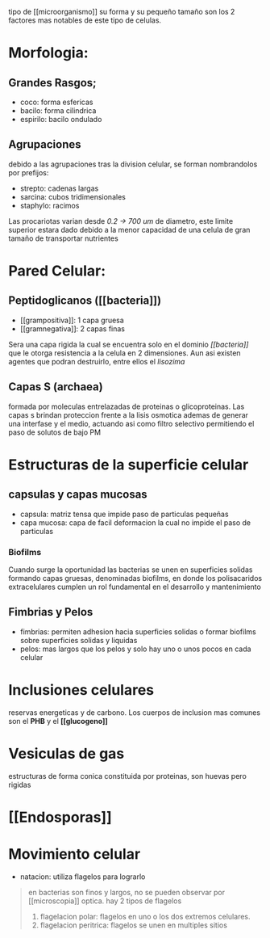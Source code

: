tipo de [[microorganismo]] su forma y su pequeño tamaño son los 2 factores mas notables de este tipo de celulas.

# Morfologia:

## Grandes Rasgos;

- coco: forma esfericas
- bacilo: forma cilindrica
- espirilo: bacilo ondulado

## Agrupaciones

debido a las agrupaciones tras la division celular, se forman nombrandolos por prefijos:

- strepto: cadenas largas
- sarcina: cubos tridimensionales
- staphylo: racimos

Las procariotas varian desde _0.2 -> 700 um_ de diametro, este limite superior estara dado debido a la menor capacidad de una celula de gran tamaño de transportar nutrientes

# Pared Celular:

## Peptidoglicanos ([[bacteria]])

- [[grampositiva]]: 1 capa gruesa
- [[gramnegativa]]: 2 capas finas

Sera una capa rigida la cual se encuentra solo en el dominio _[[bacteria]]_ que le otorga resistencia a la celula en 2 dimensiones. Aun asi existen agentes que podran destruirlo, entre ellos el _lisozima_

## Capas S (archaea)

formada por moleculas entrelazadas de proteinas o glicoproteinas.
Las capas s brindan proteccion frente a la lisis osmotica ademas de generar una interfase y el medio, actuando asi como filtro selectivo permitiendo el paso de solutos de bajo PM

# Estructuras de la superficie celular

## capsulas y capas mucosas

- capsula: matriz tensa que impide paso de particulas pequeñas
- capa mucosa: capa de facil deformacion la cual no impide el paso de particulas

### Biofilms

Cuando surge la oportunidad las bacterias se unen en superficies solidas formando capas gruesas, denominadas biofilms, en donde los polisacaridos extracelulares cumplen un rol fundamental en el desarrollo y mantenimiento

## Fimbrias y Pelos

- fimbrias: permiten adhesion hacia superficies solidas o formar biofilms sobre superficies solidas y liquidas
- pelos: mas largos que los pelos y solo hay uno o unos pocos en cada celular

# Inclusiones celulares
reservas energeticas y de carbono.
Los cuerpos de inclusion mas comunes son el **PHB** y el **[[glucogeno]]** 

# Vesiculas de gas
estructuras de forma conica constituida por proteinas, son huevas pero rigidas

# [[Endosporas]]

# Movimiento celular
- natacion: utiliza  flagelos para lograrlo
>en bacterias son finos y largos, no se pueden observar por [[microscopia]] optica. hay 2 tipos de flagelos
> 1. flagelacion polar: flagelos en uno o los dos extremos celulares.
> 2. flagelacion peritrica: flagelos se unen en multiples sitios 
